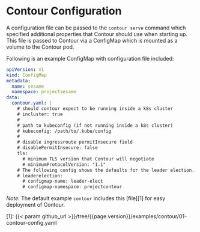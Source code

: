 # Contour Configuration

A configuration file can be passed to the `contour serve` command which specified additional properties that Contour should use when starting up.
This file is passed to Contour via a ConfigMap which is mounted as a volume to the Contour pod.

Following is an example ConfigMap with configuration file included: 

```yaml
apiVersion: v1
kind: ConfigMap
metadata:
  name: sesame
  namespace: projectsesame
data:
  contour.yaml: |
    # should contour expect to be running inside a k8s cluster
    # incluster: true
    #
    # path to kubeconfig (if not running inside a k8s cluster)
    # kubeconfig: /path/to/.kube/config
    #
    # disable ingressroute permitInsecure field
    # disablePermitInsecure: false
    tls:
      # minimum TLS version that Contour will negotiate
      # minimumProtocolVersion: "1.1"
    # The following config shows the defaults for the leader election.
    # leaderelection:
      # configmap-name: leader-elect
      # configmap-namespace: projectcontour
```

_Note:_ The default example `contour` includes this [file][1] for easy deployment of Contour.

[1]: {{< param github_url >}}/tree/{{page.version}}/examples/contour/01-contour-config.yaml
